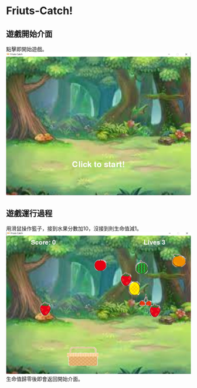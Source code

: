# Friuts-Catch!
## 遊戲開始介面
點擊即開始遊戲。
 ![image](https://github.com/c64106153/picture/blob/main/%E8%9E%A2%E5%B9%95%E6%93%B7%E5%8F%96%E7%95%AB%E9%9D%A2%202022-07-16%20123121.png)
## 遊戲運行過程
用滑鼠操作籃子，接到水果分數加10，沒接到則生命值減1。
 ![image](https://github.com/c64106153/picture/blob/main/%E8%9E%A2%E5%B9%95%E6%93%B7%E5%8F%96%E7%95%AB%E9%9D%A2%202022-07-16%20124037.png)
生命值歸零後即會返回開始介面。

